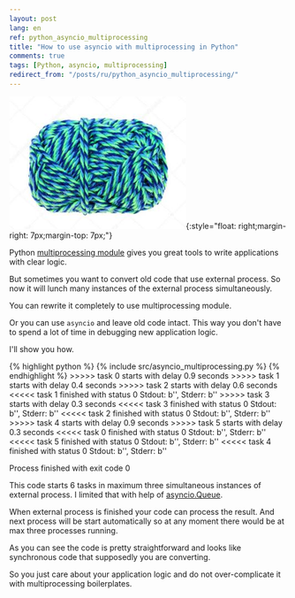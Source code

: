 ```yaml
---
layout: post
lang: en
ref: python_asyncio_multiprocessing
title: "How to use asyncio with multiprocessing in Python"
comments: true
tags: [Python, asyncio, multiprocessing]
redirect_from: "/posts/ru/python_asyncio_multiprocessing/"
---
```

![](/images/wool-yarn.jpg){:style="float: right;margin-right: 7px;margin-top: 7px;"}

<style type="text/css">
  h2 {
    content: "";
    clear: both;
  }
</style>

Python [multiprocessing module](/posts/en/python_async.html) gives you great tools to write applications with
clear logic.

But sometimes you want to convert old code that use external process. 
So now it will lunch many instances of the external process 
simultaneously. 

You can rewrite it completely to use multiprocessing module.

Or you can use `asyncio` and leave old code intact. This way you don't have to
spend a lot of time in debugging new application logic.

I'll show you how.

{% highlight python %}
{% include src/asyncio_multiprocessing.py %}
{% endhighlight %} 
    >>>>> task 0 starts with delay 0.9 seconds
    >>>>> task 1 starts with delay 0.4 seconds
    >>>>> task 2 starts with delay 0.6 seconds
    <<<<< task 1 finished with status 0
    Stdout: b'', Stderr: b''
    >>>>> task 3 starts with delay 0.3 seconds
    <<<<< task 3 finished with status 0
    Stdout: b'', Stderr: b''
    <<<<< task 2 finished with status 0
    Stdout: b'', Stderr: b''
    >>>>> task 4 starts with delay 0.9 seconds
    >>>>> task 5 starts with delay 0.3 seconds
    <<<<< task 0 finished with status 0
    Stdout: b'', Stderr: b''
    <<<<< task 5 finished with status 0
    Stdout: b'', Stderr: b''
    <<<<< task 4 finished with status 0
    Stdout: b'', Stderr: b''

Process finished with exit code 0


This code starts 6 tasks in maximum three simultaneous instances of external 
process.
I limited that with help of [asyncio.Queue](https://docs.python.org/3/library/asyncio-queue.html).

When external process is finished your code can process the result.
And next process will be start automatically so at any moment
there would be at max three processes running.

As you can see the code is pretty straightforward and looks like
synchronous code that supposedly you are converting.

So you just care about your application logic and do not over-complicate it
with multiprocessing boilerplates.
